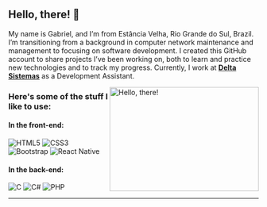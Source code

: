 ## Hello, there! 👊

My name is Gabriel, and I’m from Estância Velha, Rio Grande do Sul, Brazil. I’m transitioning from a background in computer network maintenance and management to focusing on software development. I created this GitHub account to share projects I’ve been working on, both to learn and practice new technologies and to track my progress. Currently, I work at [**Delta Sistemas**](https://www.linkedin.com/company/delta-sistemas/) as a Development Assistant.

<a href="#">
<img src="https://i.giphy.com/10LKovKon8DENq.webp" title="hello" width="300" height="210" align="right" alt="Hello, there!">
</a>

### Here's some of the stuff I like to use:

#### In the front-end:
![HTML5](https://img.shields.io/badge/-HTML5-E34F26?logo=html5&logoColor=white&style=flat)
![CSS3](https://img.shields.io/badge/-CSS3-1572B6?logo=css3&logoColor=white&style=flat)
![Bootstrap](https://img.shields.io/badge/-Bootstrap-7952B3?logo=bootstrap&logoColor=white&style=flat)
![React Native](https://img.shields.io/badge/-React%20Native-61DAFB?logo=react&logoColor=black&style=flat)

#### In the back-end:
![C](https://img.shields.io/badge/-C-A8B9CC?logo=c&logoColor=white&style=flat)
![C#](https://img.shields.io/badge/-C%23-239120?logo=c-sharp&logoColor=white&style=flat)
![PHP](https://img.shields.io/badge/-PHP-777BB4?logo=php&logoColor=white&style=flat)

---


